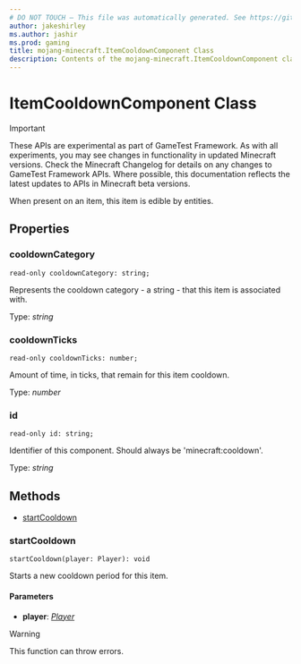 ```yaml
---
# DO NOT TOUCH — This file was automatically generated. See https://github.com/Mojang/MinecraftScriptingApiDocsGenerator to modify descriptions, examples, etc.
author: jakeshirley
ms.author: jashir
ms.prod: gaming
title: mojang-minecraft.ItemCooldownComponent Class
description: Contents of the mojang-minecraft.ItemCooldownComponent class.
---
```

# ItemCooldownComponent Class
>[!IMPORTANT]
>These APIs are experimental as part of GameTest Framework. As with all experiments, you may see changes in functionality in updated Minecraft versions. Check the Minecraft Changelog for details on any changes to GameTest Framework APIs. Where possible, this documentation reflects the latest updates to APIs in Minecraft beta versions.

When present on an item, this item is edible by entities.

## Properties
### **cooldownCategory**
`read-only cooldownCategory: string;`

Represents the cooldown category - a string - that this item is associated with.

Type: *string*


### **cooldownTicks**
`read-only cooldownTicks: number;`

Amount of time, in ticks, that remain for this item cooldown.

Type: *number*


### **id**
`read-only id: string;`

Identifier of this component. Should always be 'minecraft:cooldown'.

Type: *string*



## Methods
- [startCooldown](#startcooldown)
  
### **startCooldown**
`
startCooldown(player: Player): void
`

Starts a new cooldown period for this item.
#### **Parameters**
- **player**: [*Player*](Player.md)


> [!WARNING]
> This function can throw errors.


